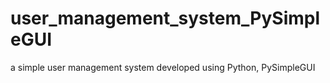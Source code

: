 # user_management_system_PySimpleGUI
a simple user management system developed using Python, PySimpleGUI
